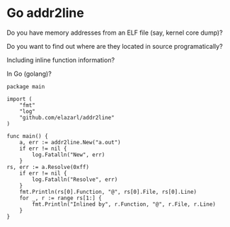# Go addr2line

Do you have memory addresses from an ELF file (say, kernel core dump)?

Do you want to find out where are they located in source programatically?

Including inline function information?

In Go (golang)?

    package main

    import (
        "fmt"
        "log"
    	"github.com/elazarl/addr2line"
    )

    func main() {
    	a, err := addr2line.New("a.out")
        if err != nil {
            log.Fatalln("New", err)
        }
	rs, err := a.Resolve(0xff)
        if err != nil {
            log.Fatalln("Resolve", err)
        }
        fmt.Println(rs[0].Function, "@", rs[0].File, rs[0].Line)
        for _, r := range rs[1:] {
            fmt.Println("Inlined by", r.Function, "@", r.File, r.Line)
        }
    }
